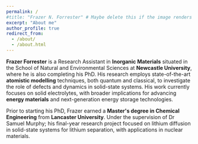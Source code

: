 ```yaml
---
permalink: /
#title: "Frazer N. Forrester" # Maybe delete this if the image renders well
excerpt: "About me"
author_profile: true
redirect_from: 
  - /about/
  - /about.html
---
```


**Frazer Forrester** is a Research Assistant in **Inorganic Materials** situated in the School of Natural and Environmental Sciences at **Newcastle University**, where he is also completing his PhD. His research employs state-of-the-art **atomistic modelling** techniques, both quantum and classical, to investigate the role of defects and dynamics in solid-state systems. His work currently focuses on solid electrolytes, with broader implications for advancing **energy materials** and next-generation energy storage technologies.

Prior to starting his PhD, Frazer earned a **Master's degree in Chemical Engineering** from **Lancaster University**. Under the supervision of Dr Samuel Murphy; his final-year research project focused on lithium diffusion in solid-state systems for lithium separation, with applications in nuclear materials.







